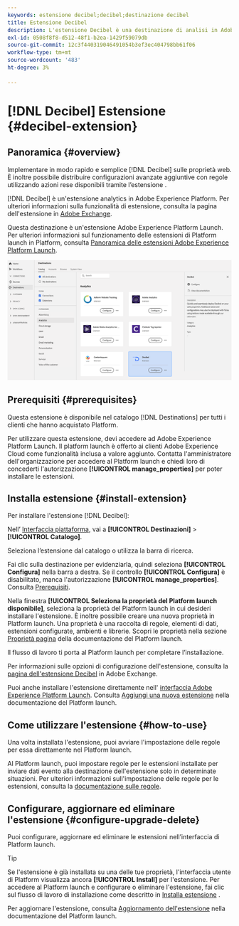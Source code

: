 ```yaml
---
keywords: estensione decibel;decibel;destinazione decibel
title: Estensione Decibel
description: L'estensione Decibel è una destinazione di analisi in Adobe Experience Platform. Per ulteriori informazioni sulla funzionalità di estensione, consulta la pagina dell'estensione in Adobe Exchange.
exl-id: 0508f8f8-d512-48f1-b2ea-1429f59079db
source-git-commit: 12c3f440319046491054b3ef3ec404798bb61f06
workflow-type: tm+mt
source-wordcount: '483'
ht-degree: 3%

---
```


# [!DNL Decibel] Estensione {#decibel-extension}

## Panoramica {#overview}

Implementare in modo rapido e semplice [!DNL Decibel] sulle proprietà web. È inoltre possibile distribuire configurazioni avanzate aggiuntive con regole utilizzando azioni rese disponibili tramite l’estensione .

[!DNL Decibel] è un&#39;estensione analytics in Adobe Experience Platform. Per ulteriori informazioni sulla funzionalità di estensione, consulta la pagina dell&#39;estensione in [Adobe Exchange](https://exchange.adobe.com/experiencecloud.details.100913.html).

Questa destinazione è un&#39;estensione Adobe Experience Platform Launch. Per ulteriori informazioni sul funzionamento delle estensioni di Platform launch in Platform, consulta [Panoramica delle estensioni Adobe Experience Platform Launch](../launch-extensions/overview.md).

![Estensione Decibel](../../assets/catalog/analytics/decibel/catalog.png)

## Prerequisiti {#prerequisites}

Questa estensione è disponibile nel catalogo [!DNL Destinations] per tutti i clienti che hanno acquistato Platform.

Per utilizzare questa estensione, devi accedere ad Adobe Experience Platform Launch. Il platform launch è offerto ai clienti Adobe Experience Cloud come funzionalità inclusa a valore aggiunto. Contatta l&#39;amministratore dell&#39;organizzazione per accedere al Platform launch e chiedi loro di concederti l&#39;autorizzazione **[!UICONTROL manage_properties]** per poter installare le estensioni.

## Installa estensione {#install-extension}

Per installare l&#39;estensione [!DNL Decibel]:

Nell’ [Interfaccia piattaforma](http://platform.adobe.com/), vai a **[!UICONTROL Destinazioni]** > **[!UICONTROL Catalogo]**.

Seleziona l’estensione dal catalogo o utilizza la barra di ricerca.

Fai clic sulla destinazione per evidenziarla, quindi seleziona **[!UICONTROL Configura]** nella barra a destra. Se il controllo **[!UICONTROL Configura]** è disabilitato, manca l&#39;autorizzazione **[!UICONTROL manage_properties]**. Consulta [Prerequisiti](#prerequisites).

Nella finestra **[!UICONTROL Seleziona la proprietà del Platform launch disponibile]**, seleziona la proprietà del Platform launch in cui desideri installare l&#39;estensione. È inoltre possibile creare una nuova proprietà in Platform launch. Una proprietà è una raccolta di regole, elementi di dati, estensioni configurate, ambienti e librerie. Scopri le proprietà nella sezione [Proprietà pagina](../../../tags/ui/administration/companies-and-properties.md#properties-page) della documentazione del Platform launch.

Il flusso di lavoro ti porta al Platform launch per completare l’installazione.

Per informazioni sulle opzioni di configurazione dell&#39;estensione, consulta la [pagina dell&#39;estensione Decibel](https://exchange.adobe.com/experiencecloud.details.100913.html) in Adobe Exchange.

Puoi anche installare l&#39;estensione direttamente nell&#39; [interfaccia Adobe Experience Platform Launch](https://launch.adobe.com/). Consulta [Aggiungi una nuova estensione](../../../tags/ui/managing-resources/extensions/overview.md#add-a-new-extension) nella documentazione del Platform launch.

## Come utilizzare l&#39;estensione {#how-to-use}

Una volta installata l&#39;estensione, puoi avviare l&#39;impostazione delle regole per essa direttamente nel Platform launch.

Al Platform launch, puoi impostare regole per le estensioni installate per inviare dati evento alla destinazione dell&#39;estensione solo in determinate situazioni. Per ulteriori informazioni sull&#39;impostazione delle regole per le estensioni, consulta la [documentazione sulle regole](../../../tags/ui/managing-resources/rules.md).

## Configurare, aggiornare ed eliminare l&#39;estensione {#configure-upgrade-delete}

Puoi configurare, aggiornare ed eliminare le estensioni nell’interfaccia di Platform launch.

>[!TIP]
>
>Se l&#39;estensione è già installata su una delle tue proprietà, l&#39;interfaccia utente di Platform visualizza ancora **[!UICONTROL Install]** per l&#39;estensione. Per accedere al Platform launch e configurare o eliminare l&#39;estensione, fai clic sul flusso di lavoro di installazione come descritto in [Installa estensione](#install-extension) .

Per aggiornare l&#39;estensione, consulta [Aggiornamento dell&#39;estensione](../../../tags/ui/managing-resources/extensions/extension-upgrade.md) nella documentazione del Platform launch.
